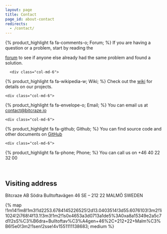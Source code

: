 ```yaml
---
layout: page
title: Contact
page_id: about-contact
redirects:
  - /contact/
---
```


<div class="row">
    <div class="col-md-6">
{% product_highlight
fa fa-comments-o;
Forum;
%}
If you are having a question or a problem, start by reading the

<a href="//forum.bitcraze.io">forum</a> to see if anyone else already had the same problem and found a solution.
    </div>


      <div class="col-md-6">
{% product_highlight
fa fa-wikipedia-w;
Wiki;
%}
Check out the <a href="//wiki.bitcraze.io">wiki</a> for details on our projects.
    </div>


</div>

<div class="row">


    <div class="col-md-6">
{% product_highlight
fa fa-envelope-o;
Email;
%}
You can email us at <a href="mailto:contact@bitcraze.io">contact@bitcraze.io</a>
    </div>

    <div class="col-md-6">
{% product_highlight
fa fa-github;
Github;
%}
You can find source code and other documents on <a href="https://github.com/bitcraze">GitHub</a>
    </div>


    <div class="col-md-6">
{% product_highlight
fa fa-phone;
Phone;
%}
You can call us on +46 40 22 32 00
    </div>
</div>

<br>

## Visiting address

Bitcraze AB
Södra Bulltoftavägen 46
SE &#8211; 212 22 MALMÖ
SWEDEN

{% map !1m14!1m8!1m3!1d2253.6784145226525!2d13.0403514!3d55.6076103!3m2!1i1024!2i768!4f13.1!3m3!1m2!1s0x4653a3d0713a1de5%3A0xa8a15349e2a5c7d1!2sS%C3%B6dra+Bulltoftav%C3%A4gen+46%2C+212+22+Malm%C3%B6!5e0!3m2!1sen!2sse!4v1551111138683; medium %}
